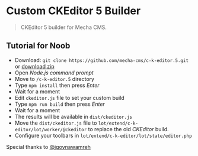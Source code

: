 Custom CKEditor 5 Builder
=========================

> CKEditor 5 builder for Mecha CMS.

Tutorial for Noob
-----------------

- Download: `git clone https://github.com/mecha-cms/c-k-editor.5.git` or [download zip](https://github.com/mecha-cms/c-k-editor.5/archive/master.zip)
- Open _Node.js command prompt_
- Move to `/c-k-editor.5` directory
- Type `npm install` then press _Enter_
- Wait for a moment
- Edit `ckeditor.js` file to set your custom build
- Type `npm run build` then press _Enter_
- Wait for a moment
- The results will be available in `dist/ckeditor.js`
- Move the `dist/ckeditor.js` file to `lot/extend/c-k-editor/lot/worker/@ckeditor` to replace the old _CKEditor_ build.
- Configure your toolbars in `lot/extend/c-k-editor/lot/state/editor.php`

Special thanks to [@igoynawamreh](https://github.com/igoynawamreh)
